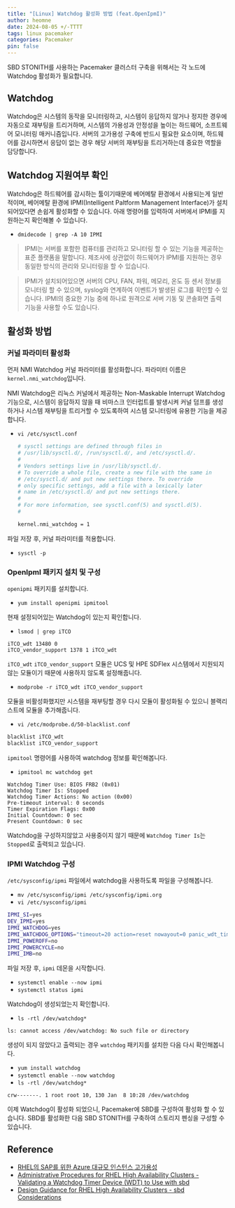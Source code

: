 ```yaml
---
title: "[Linux] Watchdog 활성화 방법 (feat.OpenIpmI)"
author: heomne
date: 2024-08-05 +/-TTTT
tags: linux pacemaker
categories: Pacemaker
pin: false
---
```


SBD STONITH를 사용하는 Pacemaker 클러스터 구축을 위해서는 각 노드에 Watchdog 활성화가 필요합니다. 

## Watchdog
Watchdog은 시스템의 동작을 모니터링하고, 시스템이 응답하지 않거나 정지한 경우에 자동으로 재부팅을 트리거하며, 시스템의 가용성과 안정성을 높이는 하드웨어, 소프트웨어 모니터링 매커니즘입니다. 서버의 고가용성 구축에 반드시 필요한 요소이며, 하드웨어를 감시하면서 응답이 없는 경우 해당 서버의 재부팅을 트리거하는데 중요한 역할을 담당합니다.

## Watchdog 지원여부 확인
Watchdog은 하드웨어를 감시하는 툴이기때문에 베어메탈 환경에서 사용되는게 일반적이며, 베어메탈 환경에 IPMI(Intelligent Paltform Management Interface)가 설치되어있다면 손쉽게 활성화할 수 있습니다. 아래 명령어를 입력하여 서버에서 IPMI를 지원하는지 확인해볼 수 있습니다.

- `dmidecode | grep -A 10 IPMI`

> IPMI는
  서버를 포함한 컴퓨터를 관리하고 모니터링 할 수 있는 기능을 제공하는 표준 플랫폼을 말합니다. 제조사에 상관없이 하드웨어가 IPMI를 지원하는 경우 동일한 방식의 관리와 모니터링을 할 수 있습니다. 

> IPMI가 설치되어있으면 서버의 CPU, FAN, 파워, 메모리, 온도 등 센서 정보를 모니터링 할 수 있으며, syslog와 연계하여 이벤트가 발생된 로그를 확인할 수 있습니다. IPMI의 중요한 기능 중에 하나로 원격으로 서버 기동 및 콘솔화면 출력 기능을 사용할 수도 있습니다.

## 활성화 방법

### 커널 파라미터 활성화

먼저 NMI Watchdog 커널 파라미터를 활성화합니다. 파라미터 이름은 `kernel.nmi_watchdog`입니다.

NMI Watchdog은 리눅스 커널에서 제공하는 Non-Maskable Interrupt Watchdog 기능으로, 시스템이 응답하지 않을 때 비마스크 인터럽트를 발생시켜 커널 덤프를 생성하거나 시스템 재부팅을 트리거할 수 있도록하여 시스템 모니터링에 유용한 기능을 제공합니다.

- `vi /etc/sysctl.conf`

  ```bash
  # sysctl settings are defined through files in
  # /usr/lib/sysctl.d/, /run/sysctl.d/, and /etc/sysctl.d/.
  #
  # Vendors settings live in /usr/lib/sysctl.d/.
  # To override a whole file, create a new file with the same in
  # /etc/sysctl.d/ and put new settings there. To override
  # only specific settings, add a file with a lexically later
  # name in /etc/sysctl.d/ and put new settings there.
  #
  # For more information, see sysctl.conf(5) and sysctl.d(5).
  #

  kernel.nmi_watchdog = 1
  ```
파일 저장 후, 커널 파라미터를 적용합니다.
- `sysctl -p`

### OpenIpmI 패키지 설치 및 구성

`openipmi` 패키지를 설치합니다.
- `yum install openipmi ipmitool`

현재 설정되어있는 Watchdog이 있는지 확인합니다.
- `lsmod | grep iTCO`
```terminal
iTCO_wdt 13480 0
iTCO_vendor_support 1378 1 iTCO_wdt
```

`iTCO_wdt` `iTCO_vendor_support` 모듈은 UCS 및 HPE SDFlex 시스템에서 지원되지 않는 모듈이기 때문에 사용하지 않도록 설정해줍니다.
- `modprobe -r iTCO_wdt iTCO_vendor_support`

모듈을 비활성화했지만 시스템을 재부팅할 경우 다시 모듈이 활성화될 수 있으니 블랙리스트에 모듈을 추가해줍니다.
- `vi /etc/modprobe.d/50-blacklist.conf`
```bash
blacklist iTCO_wdt
blacklist iTCO_vendor_support
```

`ipmitool` 명령어를 사용하여 watchdog 정보를 확인해봅니다.
- `ipmitool mc watchdog get`
```terminal
Watchdog Timer Use: BIOS FRB2 (0x01)
Watchdog Timer Is: Stopped
Watchdog Timer Actions: No action (0x00)
Pre-timeout interval: 0 seconds
Timer Expiration Flags: 0x00
Initial Countdown: 0 sec
Present Countdown: 0 sec
```
Watchdog을 구성하지않았고 사용중이지 않기 때문에 `Watchdog Timer Is`는 `Stopped`로 출력되고 있습니다.

### IPMI Watchdog 구성
`/etc/sysconfig/ipmi` 파일에서 watchdog을 사용하도록 파일을 구성해봅니다.
- `mv /etc/sysconfig/ipmi /etc/sysconfig/ipmi.org`
- `vi /etc/sysconfig/ipmi`
```bash
IPMI_SI=yes
DEV_IPMI=yes
IPMI_WATCHDOG=yes
IPMI_WATCHDOG_OPTIONS="timeout=20 action=reset nowayout=0 panic_wdt_timeout=15"
IPMI_POWEROFF=no
IPMI_POWERCYCLE=no
IPMI_IMB=no
```

파일 저장 후, `ipmi` 데몬을 시작합니다.
- `systemctl enable --now ipmi`
- `systemctl status ipmi`

Watchdog이 생성되었는지 확인합니다.
- `ls -rtl /dev/watchdog*`
```terminal
ls: cannot access /dev/watchdog: No such file or directory
```

생성이 되지 않았다고 출력되는 경우 `watchdog` 패키지를 설치한 다음 다시 확인해봅니다.
- `yum install watchdog`
- `systemctl enable --now watchdog`
- `ls -rtl /dev/watchdog*`
```terminal
crw-------. 1 root root 10, 130 Jan  8 10:28 /dev/watchdog
```

이제 Watchdog이 활성화 되었으니, Pacemaker에 SBD를 구성하여 활성화 할 수 있습니다. SBD를 활성화한 다음 SBD STONITH를 구축하여 스토리지 펜싱을 구성할 수 있습니다.

## Reference
- [RHEL의 SAP를 위한 Azure 대규모 인스턴스 고가용성](https://learn.microsoft.com/ko-kr/azure/sap/large-instances/large-instance-high-availability-rhel)
- [Administrative Procedures for RHEL High Availability Clusters - Validating a Watchdog Timer Device (WDT) to Use with sbd](https://access.redhat.com/articles/2941231)
- [Design Guidance for RHEL High Availability Clusters - sbd Considerations](https://access.redhat.com/articles/2941601)